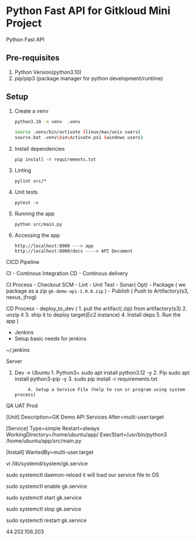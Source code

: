 # Python Fast API for Gitkloud Mini Project

Python Fast API

## Pre-requisites

1. Python Version(python3.10)
2. pip/pip3 (package manager for python development/runtime)

## Setup
1. Create a venv
    ```bash
    python3.10 -m venv  .venv

    source .venv/bin/activate (linux/mac/unix users)
    source.bat .venv\bin\Activate.ps1 (windows users)
    ```

2. Install dependencies
    ```
    pip install -r requirements.txt
    ```

3. Linting
    ```
    pylint src/*
    ```

3. Unit tests
    ```
    pytest -v
    ```

4. Running the app
    ```
    python src/main.py
    ```

5. Accessing the app
    ```
    http://localhost:8000 ---> app
    http://localhost:8000/docs ----> API Document
    ```

CICD Pipeline

CI - Continous Integration
CD - Continous delivery

CI Process
    - Checkout SCM
    - Lint
    - Unit Test
    - Sonar( Opt)
    - Package ( we package as a zip `gk-demo-api-1.0.0.zip` )
    - Publish ( Push to Artifactory(s3, nexus, jfrog)

CD Process
    - deploy_to_dev
            (
                1. pull the artifact(.zip) from artifactory(s3)
                2. unzip it
                3. ship it to deploy target(Ec2 instance)
                4. Install deps
                5. Run the app
            )

* Jenkins
* Setup basic needs for jenkins


~/.jenkins

Server
1. Dev 
    -> Ubuntu
            1. Python3+
                sudo apt install python3.12 -y
            2. Pip
                sudo apt install python3-pip -y
            3. sudo pip install -r requirements.txt

            4. Setup a Service File (help to run ur program using system process)

 QA
 UAT
 Prod


[Unit]
Description=GK Demo API Services
After=multi-user.target

[Service]
Type=simple
Restart=always
WorkingDirectory=/home/ubuntu/app/
ExecStart=/usr/bin/python3 /home/ubuntu/app/src/main.py

[Install]
WantedBy=multi-user.target


vi /lib/systemd/system/gk.service

sudo systemctl daemon-reload
 it will load our service file to OS

sudo systemctl enable gk.service

sudo systemctl start gk.service

sudo systemctl stop gk.service

sudo systemctl restart gk.service


44.202.106.203
